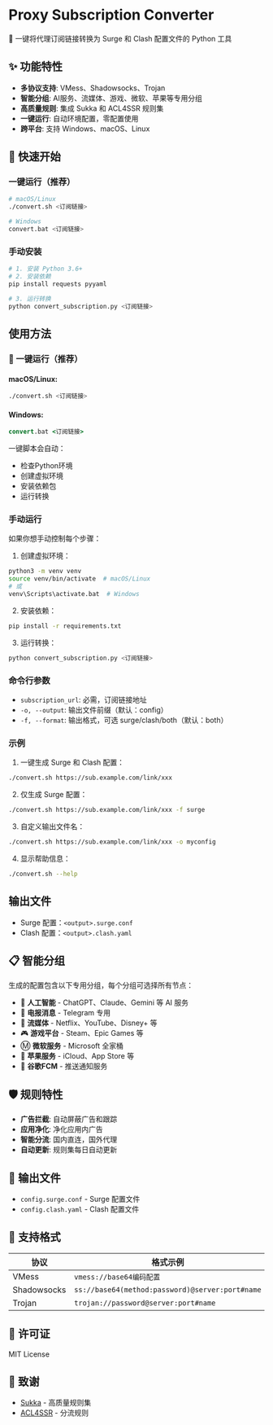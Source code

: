 # Proxy Subscription Converter

🚀 一键将代理订阅链接转换为 Surge 和 Clash 配置文件的 Python 工具

## ✨ 功能特性

- **多协议支持**: VMess、Shadowsocks、Trojan
- **智能分组**: AI服务、流媒体、游戏、微软、苹果等专用分组
- **高质量规则**: 集成 Sukka 和 ACL4SSR 规则集
- **一键运行**: 自动环境配置，零配置使用
- **跨平台**: 支持 Windows、macOS、Linux

## 🚀 快速开始

### 一键运行（推荐）

```bash
# macOS/Linux
./convert.sh <订阅链接>

# Windows
convert.bat <订阅链接>
```

### 手动安装

```bash
# 1. 安装 Python 3.6+
# 2. 安装依赖
pip install requests pyyaml

# 3. 运行转换
python convert_subscription.py <订阅链接>
```

## 使用方法

### 🚀 一键运行（推荐）

#### macOS/Linux:
```bash
./convert.sh <订阅链接>
```

#### Windows:
```cmd
convert.bat <订阅链接>
```

一键脚本会自动：
- 检查Python环境
- 创建虚拟环境
- 安装依赖包
- 运行转换

### 手动运行

如果你想手动控制每个步骤：

1. 创建虚拟环境：
```bash
python3 -m venv venv
source venv/bin/activate  # macOS/Linux
# 或
venv\Scripts\activate.bat  # Windows
```

2. 安装依赖：
```bash
pip install -r requirements.txt
```

3. 运行转换：
```bash
python convert_subscription.py <订阅链接>
```

### 命令行参数

- `subscription_url`: 必需，订阅链接地址
- `-o, --output`: 输出文件前缀（默认：config）
- `-f, --format`: 输出格式，可选 surge/clash/both（默认：both）

### 示例

1. 一键生成 Surge 和 Clash 配置：
```bash
./convert.sh https://sub.example.com/link/xxx
```

2. 仅生成 Surge 配置：
```bash
./convert.sh https://sub.example.com/link/xxx -f surge
```

3. 自定义输出文件名：
```bash
./convert.sh https://sub.example.com/link/xxx -o myconfig
```

4. 显示帮助信息：
```bash
./convert.sh --help
```

## 输出文件

- Surge 配置：`<output>.surge.conf`
- Clash 配置：`<output>.clash.yaml`

## 📋 智能分组

生成的配置包含以下专用分组，每个分组可选择所有节点：

- 🤖 **人工智能** - ChatGPT、Claude、Gemini 等 AI 服务
- 📲 **电报消息** - Telegram 专用
- 🎥 **流媒体** - Netflix、YouTube、Disney+ 等
- 🎮 **游戏平台** - Steam、Epic Games 等
- Ⓜ️ **微软服务** - Microsoft 全家桶
- 🍎 **苹果服务** - iCloud、App Store 等
- 📢 **谷歌FCM** - 推送通知服务

## 🛡️ 规则特性

- **广告拦截**: 自动屏蔽广告和跟踪
- **应用净化**: 净化应用内广告
- **智能分流**: 国内直连，国外代理
- **自动更新**: 规则集每日自动更新

## 📄 输出文件

- `config.surge.conf` - Surge 配置文件
- `config.clash.yaml` - Clash 配置文件

## 🔧 支持格式

| 协议 | 格式示例 |
|------|----------|
| VMess | `vmess://base64编码配置` |
| Shadowsocks | `ss://base64(method:password)@server:port#name` |
| Trojan | `trojan://password@server:port#name` |

## 📝 许可证

MIT License

## 🙏 致谢

- [Sukka](https://github.com/SukkaW/Surge) - 高质量规则集
- [ACL4SSR](https://github.com/ACL4SSR/ACL4SSR) - 分流规则